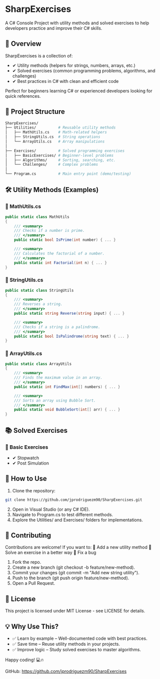# SharpExercises
A C# Console Project with utility methods and solved exercises to help developers practice and improve their C# skills.

## 📌 Overview
SharpExercises is a collection of:
- ✔ Utility methods (helpers for strings, numbers, arrays, etc.)
- ✔ Solved exercises (common programming problems, algorithms, and challenges)
- ✔ Best practices in C# with clean and efficient code

Perfect for beginners learning C# or experienced developers looking for quick references.

## 📂 Project Structure
```bash
SharpExercises/  
├── Utilities/          # Reusable utility methods  
│   ├── MathUtils.cs    # Math-related helpers  
│   ├── StringUtils.cs  # String operations  
│   └── ArrayUtils.cs   # Array manipulations  
│  
├── Exercises/          # Solved programming exercises  
│   ├── BasicExercises/ # Beginner-level problems  
│   ├── Algorithms/     # Sorting, searching, etc.  
│   └── Challenges/     # Complex problems  
│  
└── Program.cs          # Main entry point (demo/testing) 
``` 
## 🛠 Utility Methods (Examples)
### 🔹 MathUtils.cs
```csharp
public static class MathUtils  
{  
    /// <summary>  
    /// Checks if a number is prime.  
    /// </summary>  
    public static bool IsPrime(int number) { ... }  

    /// <summary>  
    /// Calculates the factorial of a number.  
    /// </summary>  
    public static int Factorial(int n) { ... }  
}  
```
### 🔹 StringUtils.cs

```csharp
public static class StringUtils  
{  
    /// <summary>  
    /// Reverses a string.  
    /// </summary>  
    public static string Reverse(string input) { ... }  

    /// <summary>  
    /// Checks if a string is a palindrome.  
    /// </summary>  
    public static bool IsPalindrome(string text) { ... }  
}  
```
### 🔹 ArrayUtils.cs

```csharp
public static class ArrayUtils  
{  
    /// <summary>  
    /// Finds the maximum value in an array.  
    /// </summary>  
    public static int FindMax(int[] numbers) { ... }  

    /// <summary>  
    /// Sorts an array using Bubble Sort.  
    /// </summary>  
    public static void BubbleSort(int[] arr) { ... }  
}  
```
## 📚 Solved Exercises
### 🔹 Basic Exercises
- ✔ Stopwatch
- ✔ Post Simulation



## 🚀 How to Use
1. Clone the repository:
```bash
git clone https://github.com/jprodriguezm90/SharpExercises.git
```
2. Open in Visual Studio (or any C# IDE).
3. Navigate to Program.cs to test different methods.
4. Explore the Utilities/ and Exercises/ folders for implementations.

## 📝 Contributing
Contributions are welcome! If you want to:
🔹 Add a new utility method
🔹 Solve an exercise in a better way
🔹 Fix a bug

1. Fork the repo.
2. Create a new branch (git checkout -b feature/new-method).
3. Commit your changes (git commit -m "Add new string utility").
4. Push to the branch (git push origin feature/new-method).
5. Open a Pull Request.

## 📜 License
This project is licensed under MIT License - see LICENSE for details.

## 💡 Why Use This?
- ✅ Learn by example – Well-documented code with best practices.
- ✅ Save time – Reuse utility methods in your projects.
- ✅ Improve logic – Study solved exercises to master algorithms.

Happy coding! 💻🔥

GitHub: https://github.com/jprodriguezm90/SharpExercises